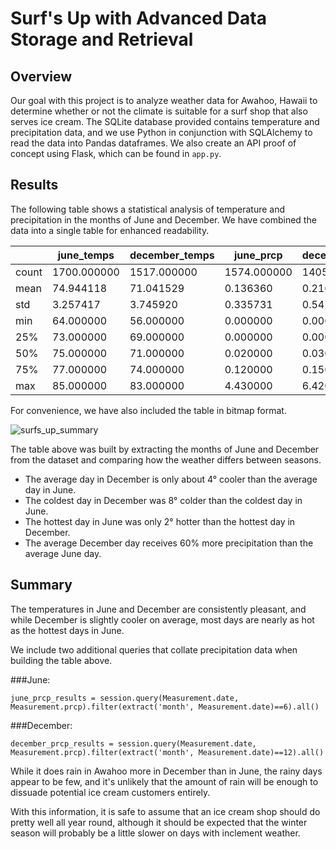 # Surf's Up with Advanced Data Storage and Retrieval

## Overview

Our goal with this project is to analyze weather data for Awahoo, Hawaii to determine whether or not the climate is suitable for a surf shop that also serves ice cream. The SQLite database provided contains temperature and precipitation data, and we use Python in conjunction with SQLAlchemy to read the data into Pandas dataframes. We also create an API proof of concept using Flask, which can be found in `app.py`.

## Results

The following table shows a statistical analysis of temperature and precipitation in the months of June and December. We have combined the data into a single table for enhanced readability.

|  | june_temps | december_temps | june_prcp | december_prcp
|----------|--------------|---|----------|--------------
| count | 1700.000000 | 1517.000000 | 1574.000000 | 1405.000000
| mean | 74.944118 | 71.041529 | 0.136360 | 0.216819
| std | 3.257417 | 3.745920 | 0.335731 | 0.541399
| min | 64.000000 | 56.000000 | 0.000000 | 0.000000
| 25% | 73.000000 | 69.000000 | 0.000000 | 0.000000
| 50% | 75.000000 | 71.000000 | 0.020000 | 0.030000
| 75% | 77.000000 | 74.000000 | 0.120000 | 0.150000
| max | 85.000000 | 83.000000 | 4.430000 | 6.420000

For convenience, we have also included the table in bitmap format.

![surfs_up_summary](https://github.com/bristlab/surfs_up/blob/main/analysis/surfs_up_summary.png?raw=true)


The table above was built by extracting the months of June and December from the dataset and comparing how the weather differs between seasons.

* The average day in December is only about 4° cooler than the average day in June.
* The coldest day in December was 8° colder than the coldest day in June.
* The hottest day in June was only 2° hotter than the hottest day in December.
* The average December day receives 60% more precipitation than the average June day. 

## Summary

The temperatures in June and December are consistently pleasant, and while December is slightly cooler on average, most days are nearly as hot as the hottest days in June.

We include two additional queries that collate precipitation data when building the table above.

###June:

`june_prcp_results = session.query(Measurement.date, Measurement.prcp).filter(extract('month', Measurement.date)==6).all()`

###December:

`december_prcp_results = session.query(Measurement.date, Measurement.prcp).filter(extract('month', Measurement.date)==12).all()`


While it does rain in Awahoo more in December than in June, the rainy days appear to be few, and it's unlikely that the amount of rain will be enough to dissuade potential ice cream customers entirely.

With this information, it is safe to assume that an ice cream shop should do pretty well all year round, although it should be expected that the winter season will probably be a little slower on days with inclement weather.